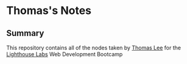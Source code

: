 # Thomas's Notes

## Summary
This repository contains all of the nodes taken by [Thomas Lee](https://github.com/tmslee) for the [Lighthouse Labs](https://www.lighthouselabs.ca/) Web Development Bootcamp

